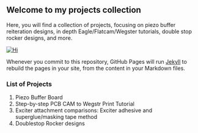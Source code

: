 ## Welcome to my projects collection

Here, you will find a collection of projects, focusing on piezo buffer reiteration designs, in depth Eagle/Flatcam/Wegster tutorials, double stop rocker designs, and more.

[![Hi](https://i.ytimg.com/vi/u7JsKhI2An0/hqdefault.jpg?sqp=-oaymwEjCOADEI4CSFryq4qpAxUIARUAAAAAGAElAADIQj0AgKJDeAE=&rs=AOn4CLBB3mQwB-tPy7rFDxmFhmmocmqC6g)](https://www.youtube.com/watch?v=u7JsKhI2An0)

Whenever you commit to this repository, GitHub Pages will run [Jekyll](https://jekyllrb.com/) to rebuild the pages in your site, from the content in your Markdown files.

### List of Projects

1. Piezo Buffer Board
2. Step-by-step PCB CAM to Wegstr Print Tutorial
3. Exciter attachment comparisons: Exciter adhesive and superglue/masking tape method
4. Doublestop Rocker designs
